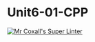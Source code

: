 # Unit6-01-CPP
[![Mr Coxall's Super Linter](https://github.com/ICS3U-Programming-NoahS/Unit6-01-CPP/workflows/Mr%20Coxall's%20Super%20Linter/badge.svg)](https://github.com/ICS3U-Programming-NoahS/Unit6-01-CPP/actions/)
